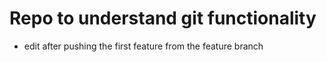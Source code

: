 # Repo to understand git functionality

* edit after pushing the first feature from the feature branch
